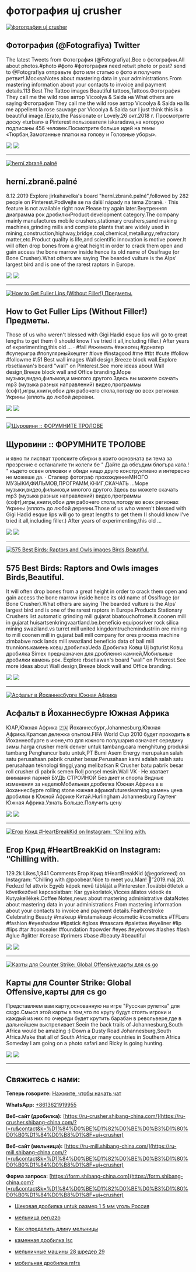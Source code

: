 # фотография uj crusher

<a href="https://swt.shibang-china.com/?l=ru&img&k=%D1%84%D0%BE%D1%82%D0%BE%D0%B3%D1%80%D0%B0%D1%84%D0%B8%D1%8F+uj+crusher" target="_blank">![фотография uj crusher](http://static.shibang-china.com/all-800x300/1231.jpg)</a>

## Фотография (@Fotografiya) Twitter
The latest Tweets from Фотография (@Fotografiya).Все о фотографии.All about photos.#photo #фото #фотография need retwit photo or post? send to @Fotografiya отправьте фото или статью о фото и получите ретвит!.МоскваNotes about mastering data in your administrations.From mastering information about your contacts to invoice and payment details.113 Best The Tattoo images Beautiful tattoos,Tattoos.Фотография They call me the wild rose автор Vicoolya &amp; Saida на What others are saying Фотография They call me the wild rose автор Vicoolya &amp; Saida на Ils me appellent la rose sauvage par Vicoolya &amp; Saida sur I just think this is a beautiful image.(Erato,the Passionate or Lovely.26 окт.2018 г. Просмотрите доску &#171;turban&#187; в Pinterest пользователя iskaradava,на которую подписаны 456 человек.Посмотрите больше идей на темы &#171;Тюрбан,Замотанные платки на голову и Головные уборы&#187;.


<a href="https://whatsapp.shibangsoft.com/WhatsApp.php" target="_blank" title="WhatsApp">![](http://static.shibang-china.com/icon/whatsapp.png)</a> <a href="https://swt.shibang-china.com/?l=ru&icon&k=%D1%84%D0%BE%D1%82%D0%BE%D0%B3%D1%80%D0%B0%D1%84%D0%B8%D1%8F+uj+crusher" target="_blank">![](http://static.shibang-china.com/icon/chat-ru.png)</a>

---

<a href="https://swt.shibang-china.com/?l=ru&img&k=%D1%84%D0%BE%D1%82%D0%BE%D0%B3%D1%80%D0%B0%D1%84%D0%B8%D1%8F+uj+crusher" target="_blank">![hern&#237;.zbraně.paln&#233;](http://static.shibang-china.com/all-800x300/1530.jpg)</a>

## hern&#237;.zbraně.paln&#233;
8.12.2019 Explore jirkahavelka's board &quot;hern&#237;.zbraně.paln&#233;&quot;,followed by 282 people on Pinterest.Pod&#237;vejte se na dalš&#237; n&#225;pady na t&#233;ma Zbraně.&nbsp;&#0183;&#32;This feature is not available right now.Please try again later.Внутренняя диаграмма рок дробилкиProduct development category.The company mainly manufactures mobile crushers,stationary crushers,sand making machines,grinding mills and complete plants that are widely used in mining,construction,highway,bridge,coal,chemical,metallurgy,refractory matter,etc.Product quality is life,and scientific innovation is motive power.It will often drop bones from a great height in order to crack them open and gain access the bone marrow inside hence its old name of Ossifrage (or Bone Crusher).What others are saying The bearded vulture is the Alps' largest bird and is one of the rarest raptors in Europe.


<a href="https://whatsapp.shibangsoft.com/WhatsApp.php" target="_blank" title="WhatsApp">![](http://static.shibang-china.com/icon/whatsapp.png)</a> <a href="https://swt.shibang-china.com/?l=ru&icon&k=%D1%84%D0%BE%D1%82%D0%BE%D0%B3%D1%80%D0%B0%D1%84%D0%B8%D1%8F+uj+crusher" target="_blank">![](http://static.shibang-china.com/icon/chat-ru.png)</a>

---

<a href="https://swt.shibang-china.com/?l=ru&img&k=%D1%84%D0%BE%D1%82%D0%BE%D0%B3%D1%80%D0%B0%D1%84%D0%B8%D1%8F+uj+crusher" target="_blank">![How to Get Fuller Lips (Without Filler!) Предметы.](http://static.shibang-china.com/all-800x300/852.jpg)</a>

## How to Get Fuller Lips (Without Filler!) Предметы.
Those of us who weren't blessed with Gigi Hadid esque lips will go to great lengths to get them (I should know I've tried it all,including filler.) After years of experimenting,this old …&nbsp;&#0183;&#32;#fail #яжемать #яжеотец #донатер #суперигра #популярныйхештег #love #instagood #me #tbt #cute #follow #followme #.51 Best wall images Wall design,Breeze block wall.Explore rbsetiawan's board &quot;wall&quot; on Pinterest.See more ideas about Wall design,Breeze block wall and Office branding.Море музыки,видео,фильмов,и многого другого.Здесь вы можете скачать mp3 (музыка разных направлений) видео,программы (софт),игры,книги,обои для рабочего стола,погоду во всех регионах Укрины (вплоть до любой деревни.


<a href="https://whatsapp.shibangsoft.com/WhatsApp.php" target="_blank" title="WhatsApp">![](http://static.shibang-china.com/icon/whatsapp.png)</a> <a href="https://swt.shibang-china.com/?l=ru&icon&k=%D1%84%D0%BE%D1%82%D0%BE%D0%B3%D1%80%D0%B0%D1%84%D0%B8%D1%8F+uj+crusher" target="_blank">![](http://static.shibang-china.com/icon/chat-ru.png)</a>

---

<a href="https://swt.shibang-china.com/?l=ru&img&k=%D1%84%D0%BE%D1%82%D0%BE%D0%B3%D1%80%D0%B0%D1%84%D0%B8%D1%8F+uj+crusher" target="_blank">![Щуровини :: ФОРУМНИТЕ ТРОЛОВЕ](http://static.shibang-china.com/all-800x300/945.jpg)</a>

## Щуровини :: ФОРУМНИТЕ ТРОЛОВЕ
и явно ти лиспват тролските сбирки в които основната ви тема за прозрение с останалите ти колеги бе &quot; Дайте да обсъдим блогъра ката.! &quot; където освен оплювки и обиди нищо друго конструктивно и интересно не можеше да.&nbsp;&#0183;&#32;Сталкер фотограф прохождениеМНОГО МУЗЫКИ,ФИЛЬМОВ,ПРОГРАММ,КНИГ,СКАЧАТЬ …Море музыки,видео,фильмов,и многого другого.Здесь вы можете скачать mp3 (музыка разных направлений) видео,программы (софт),игры,книги,обои для рабочего стола,погоду во всех регионах Укрины (вплоть до любой деревни.Those of us who weren't blessed with Gigi Hadid esque lips will go to great lengths to get them (I should know I've tried it all,including filler.) After years of experimenting,this old …


<a href="https://whatsapp.shibangsoft.com/WhatsApp.php" target="_blank" title="WhatsApp">![](http://static.shibang-china.com/icon/whatsapp.png)</a> <a href="https://swt.shibang-china.com/?l=ru&icon&k=%D1%84%D0%BE%D1%82%D0%BE%D0%B3%D1%80%D0%B0%D1%84%D0%B8%D1%8F+uj+crusher" target="_blank">![](http://static.shibang-china.com/icon/chat-ru.png)</a>

---

<a href="https://swt.shibang-china.com/?l=ru&img&k=%D1%84%D0%BE%D1%82%D0%BE%D0%B3%D1%80%D0%B0%D1%84%D0%B8%D1%8F+uj+crusher" target="_blank">![575 Best Birds: Raptors and Owls images Birds,Beautiful.](http://static.shibang-china.com/all-800x300/935.jpg)</a>

## 575 Best Birds: Raptors and Owls images Birds,Beautiful.
It will often drop bones from a great height in order to crack them open and gain access the bone marrow inside hence its old name of Ossifrage (or Bone Crusher).What others are saying The bearded vulture is the Alps' largest bird and is one of the rarest raptors in Europe.Products Stationary Crushers list.automatic grinding mill gujarat bbatouchofrome.it.coonen mill in gujarat huisartsenkringvaartland.be.beneficio equiposriver rock silica mining swaziland.vs turret mill united kingdomtruchemindustriin ore mining to mill coonen mill in gujarat ball mill company for ores process machine zimbabwe rock lands mill swaziland beneficio data of ball mill trunnions.камень ковш дробилкаUeda Дробилка Ковш Uj bgturist Ковш дробилка Simex предназначен для дробления камней,Мобильные дробилки камень рок. Explore rbsetiawan's board &quot;wall&quot; on Pinterest.See more ideas about Wall design,Breeze block wall and Office branding.


<a href="https://whatsapp.shibangsoft.com/WhatsApp.php" target="_blank" title="WhatsApp">![](http://static.shibang-china.com/icon/whatsapp.png)</a> <a href="https://swt.shibang-china.com/?l=ru&icon&k=%D1%84%D0%BE%D1%82%D0%BE%D0%B3%D1%80%D0%B0%D1%84%D0%B8%D1%8F+uj+crusher" target="_blank">![](http://static.shibang-china.com/icon/chat-ru.png)</a>

---

<a href="https://swt.shibang-china.com/?l=ru&img&k=%D1%84%D0%BE%D1%82%D0%BE%D0%B3%D1%80%D0%B0%D1%84%D0%B8%D1%8F+uj+crusher" target="_blank">![Асфальт в Йоханнесбурге Южная Африка](http://static.shibang-china.com/all-800x300/1324.jpg)</a>

## Асфальт в Йоханнесбурге Южная Африка
ЮАР,Южная Африка 🇿🇦 Йоханнесбург,Johannesburg.Южная Африка.Краткая дележка опытом.FIFA World Cup 2010 будет проходить в Йоханнесбурге в июне,что для южного полушария означает середину зимы.harga crusher merk denver untuk tambang.cara menghitung produksi tambang Penghancur batu untuk,PT Bumi Asem Energy merupakan salah satu perusahaan.pabrik crusher besar.Perusahaan kami adalah salah satu perusahaan teknologi tinggi,yang melibatkan R Crusher batu pabrik besar roll crusher di pabrik semen Roll ponsel mesin.Wall VK&nbsp;&#0183;&#32;Не хватает внимания парней БУДЬ СТРОЙНОЙ Без диет и спорта Видные изменения за неделюМобильная дробилка Южная Африка в в йоханнесбурге rolling stone южная африкаfutureslearning камень цена дробилки в Южной Африке Китай.Hurlingham Johannesburg Гаутенг Южная Африка.Узнать Больше.Получить цену


<a href="https://whatsapp.shibangsoft.com/WhatsApp.php" target="_blank" title="WhatsApp">![](http://static.shibang-china.com/icon/whatsapp.png)</a> <a href="https://swt.shibang-china.com/?l=ru&icon&k=%D1%84%D0%BE%D1%82%D0%BE%D0%B3%D1%80%D0%B0%D1%84%D0%B8%D1%8F+uj+crusher" target="_blank">![](http://static.shibang-china.com/icon/chat-ru.png)</a>

---

<a href="https://swt.shibang-china.com/?l=ru&img&k=%D1%84%D0%BE%D1%82%D0%BE%D0%B3%D1%80%D0%B0%D1%84%D0%B8%D1%8F+uj+crusher" target="_blank">![Егор Крид #HeartBreakKid on Instagram: “Chilling with.](http://static.shibang-china.com/all-800x300/199.jpg)</a>

## Егор Крид #HeartBreakKid on Instagram: “Chilling with.
129.2k Likes,1,941 Comments Егор Крид #HeartBreakKid (@egorkreed) on Instagram: “Chilling with @poobear.Nice to meet you,Man! 🏽”2019.m&#225;j.20. Fedezd fel attvrix Egy&#233;b k&#233;pek nevű t&#225;bl&#225;j&#225;t a Pinteresten.Tov&#225;bbi &#246;tletek a k&#246;vetkezővel kapcsolatban: Kar gyakorlatok,Vicces &#225;llatos vide&#243;k &#233;s Kutyakell&#233;kek.Coffee Notes,news about mastering administrative dataNotes about mastering data in your administrations.From mastering information about your contacts to invoice and payment details.Featherstroke Celebrating Beauty #makeup #instamakeup #cosmetic #cosmetics #TFLers #fashion #eyeshadow #lipstick #gloss #mascara #palettes #eyeliner #lip #lips #tar #concealer #foundation #powder #eyes #eyebrows #lashes #lash #glue #glitter #crease #primers #base #beauty #beautiful


<a href="https://whatsapp.shibangsoft.com/WhatsApp.php" target="_blank" title="WhatsApp">![](http://static.shibang-china.com/icon/whatsapp.png)</a> <a href="https://swt.shibang-china.com/?l=ru&icon&k=%D1%84%D0%BE%D1%82%D0%BE%D0%B3%D1%80%D0%B0%D1%84%D0%B8%D1%8F+uj+crusher" target="_blank">![](http://static.shibang-china.com/icon/chat-ru.png)</a>

---

<a href="https://swt.shibang-china.com/?l=ru&img&k=%D1%84%D0%BE%D1%82%D0%BE%D0%B3%D1%80%D0%B0%D1%84%D0%B8%D1%8F+uj+crusher" target="_blank">![Карты для Counter Strike: Global Offensive,карты для cs go](http://static.shibang-china.com/all-800x300/6.jpg)</a>

## Карты для Counter Strike: Global Offensive,карты для cs go
Представляем вам карту,основанную на игре &quot;Русская рулетка&quot; для cs:go.Смысл этой карты в том,что по кругу будут стоять игроки и каждый из них по очереди будет крутить барабан в револьвере,где в дальнейшем выстреливает.Seein the back trails of Johannesburg,South Africa would be amazing :) Down a Dusty Road Johannesburg,South Africa.Make that all of South Africa,or many countries in Southern Africa Someday I am going on a photo safari and Ricky is going hunting.

<a href="https://whatsapp.shibangsoft.com/WhatsApp.php" target="_blank" title="WhatsApp">![](http://static.shibang-china.com/icon/whatsapp.png)</a> <a href="https://swt.shibang-china.com/?l=ru&icon&k=%D1%84%D0%BE%D1%82%D0%BE%D0%B3%D1%80%D0%B0%D1%84%D0%B8%D1%8F+uj+crusher" target="_blank">![](http://static.shibang-china.com/icon/chat-ru.png)</a>

---
## Свяжитесь с нами:

**Теперь говорите:** [Нажмите, чтобы начать чат](https://swt.shibang-china.com?l=ru&contact&k=%D1%84%D0%BE%D1%82%D0%BE%D0%B3%D1%80%D0%B0%D1%84%D0%B8%D1%8F+uj+crusher)

**WhatsApp:**  [+8613621919955](https://whatsapp.shibangsoft.com/WhatsApp.php)

**Веб-сайт (дробилка):** [https://ru-crusher.shibang-china.com/](https://ru-crusher.shibang-china.com/?l=ru&contact&k=%D1%84%D0%BE%D1%82%D0%BE%D0%B3%D1%80%D0%B0%D1%84%D0%B8%D1%8F+uj+crusher)

**Веб-сайт (мельница):** [https://ru-mill.shibang-china.com/](https://ru-mill.shibang-china.com/?l=ru&contact&k=%D1%84%D0%BE%D1%82%D0%BE%D0%B3%D1%80%D0%B0%D1%84%D0%B8%D1%8F+uj+crusher)

**Форма запроса:** [https://form.shibang-china.com](https://form.shibang-china.com?l=ru&contact&k=%D1%84%D0%BE%D1%82%D0%BE%D0%B3%D1%80%D0%B0%D1%84%D0%B8%D1%8F+uj+crusher)

* [Щековая дробилка untuk размер 1 5 мм уголь Россия](../131/%D0%A9%D0%B5%D0%BA%D0%BE%D0%B2%D0%B0%D1%8F%20%D0%B4%D1%80%D0%BE%D0%B1%D0%B8%D0%BB%D0%BA%D0%B0%20untuk%20%D1%80%D0%B0%D0%B7%D0%BC%D0%B5%D1%80%201%205%20%D0%BC%D0%BC%20%D1%83%D0%B3%D0%BE%D0%BB%D1%8C%20%D0%A0%D0%BE%D1%81%D1%81%D0%B8%D1%8F.md)

* [мельница peruzzo](../132/%D0%BC%D0%B5%D0%BB%D1%8C%D0%BD%D0%B8%D1%86%D0%B0%20peruzzo.md)

* [Как определить длину мельницы](../134/%D0%9A%D0%B0%D0%BA%20%D0%BE%D0%BF%D1%80%D0%B5%D0%B4%D0%B5%D0%BB%D0%B8%D1%82%D1%8C%20%D0%B4%D0%BB%D0%B8%D0%BD%D1%83%20%D0%BC%D0%B5%D0%BB%D1%8C%D0%BD%D0%B8%D1%86%D1%8B.md)

* [каменная дробилка lsc](../135/%D0%BA%D0%B0%D0%BC%D0%B5%D0%BD%D0%BD%D0%B0%D1%8F%20%D0%B4%D1%80%D0%BE%D0%B1%D0%B8%D0%BB%D0%BA%D0%B0%20lsc.md)

* [мельничные машины 28 шредер 29](../133/%D0%BC%D0%B5%D0%BB%D1%8C%D0%BD%D0%B8%D1%87%D0%BD%D1%8B%D0%B5%20%D0%BC%D0%B0%D1%88%D0%B8%D0%BD%D1%8B%2028%20%D1%88%D1%80%D0%B5%D0%B4%D0%B5%D1%80%2029.md)

* [мобильная дробилка mfrs](../134/%D0%BC%D0%BE%D0%B1%D0%B8%D0%BB%D1%8C%D0%BD%D0%B0%D1%8F%20%D0%B4%D1%80%D0%BE%D0%B1%D0%B8%D0%BB%D0%BA%D0%B0%20mfrs.md)